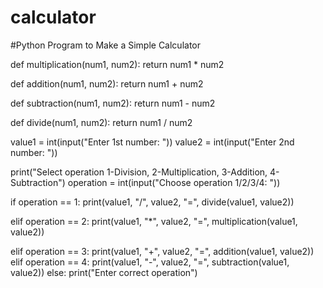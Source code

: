 # calculator
#Python Program to Make a Simple Calculator

def multiplication(num1, num2):
    return num1 * num2

def addition(num1, num2):
    return num1 + num2

def subtraction(num1, num2):
    return num1 - num2

def divide(num1, num2):
    return num1 / num2

value1 = int(input("Enter 1st number: "))
value2 = int(input("Enter 2nd number: "))

print("Select operation 1-Division, 2-Multiplication, 3-Addition, 4-Subtraction")
operation = int(input("Choose operation 1/2/3/4: "))

if operation == 1:
    print(value1, "/", value2, "=", divide(value1, value2))

elif operation == 2:
   print(value1, "*", value2, "=", multiplication(value1, value2))

elif operation == 3:
   print(value1, "+", value2, "=", addition(value1, value2))
elif operation == 4:
   print(value1, "-", value2, "=", subtraction(value1, value2))
else:
   print("Enter correct operation")
